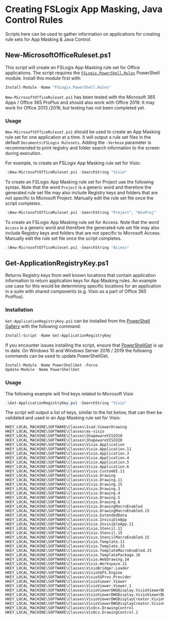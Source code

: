 # Creating FSLogix App Masking, Java Control Rules

Scripts here can be used to gather information on applications for creating rule sets for App Masking & Java Control.

## New-MicrosoftOfficeRuleset.ps1

This script will create an FSLogix App Masking rule set for Office applications. The script requires the [`FSLogix.PowerShell.Rules`](https://www.powershellgallery.com/packages/FSLogix.PowerShell.Rules/) PowerShell module. Install this module first with:

```powershell
Install-Module -Name "FSLogix.PowerShell.Rules" 
```

`New-MicrosoftOfficeRuleset.ps1` has been tested with the Microsoft 365 Apps / Office 365 ProPlus and should also work with Office 2019. It may work for Office 2013 /2016, but testing has not been completed yet.

### Usage

`New-MicrosoftOfficeRuleset.ps1` should be used to create an App Masking rule set for one application at a time. It will output a rule set files in the default `Documents\FSLogix Rulesets`. Adding the `-Verbose` parameter is recommended to print registry and folder search information to the screen during execution.

For example, to create an FSLogix App Masking rule set for Visio:

```powershell
.\New-MicrosoftOfficeRuleset.ps1 -SearchString "Visio"
```

To create an FSLogix App Masking rule set for Project use the following syntax. Note that the word `Project` is a generic word and therefore the generated rule set file may also include Registry keys and folders that are not specific to Microsoft Project. Manually edit the rule set file once the script completes.

```powershell
.\New-MicrosoftOfficeRuleset.ps1 -SearchString "Project", "WinProj"
```

To create an FSLogix App Masking rule set for Access. Note that the word `Access` is a generic word and therefore the generated rule set file may also include Registry keys and folders that are not specific to Microsoft Access. Manually edit the rule set file once the script completes.

```powershell
.\New-MicrosoftOfficeRuleset.ps1 -SearchString "Access"
```

## Get-ApplicationRegistryKey.ps1

Returns Registry keys from well known locations that contain application information to return application keys for App Masking rules. An example use case for this would be determining specific locations for an application in a suite with shared components (e.g. Visio as a part of Office 365 ProPlus).

### Installation

`Get-ApplicationRegistryKey.ps1` can be installed from the [PowerShell Gallery](https://www.powershellgallery.com/packages/Get-ApplicationRegistryKey/) with the following command:

```powershell
Install-Script -Name Get-ApplicationRegistryKey
```

If you encounter issues installing the script, ensure that [PowerShellGet](https://docs.microsoft.com/en-us/powershell/scripting/gallery/installing-psget) is up to date. On Windows 10 and Windows Server 2016 / 2019 the following commands can be used to update PowerShellGet.

```powershell
Install-Module -Name PowerShellGet -Force
Update-Module -Name PowerShellGet
```

### Usage

The following example will find keys related to Microsoft Visio

```powershell
.\Get-ApplicationRegistryKey.ps1 -SearchString "Visio"
```

The script will output a list of keys, similar to the list below, that can then be validated and used in an App Masking rule set for Visio:

```text
HKEY_LOCAL_MACHINE\SOFTWARE\Classes\Icad.ViewerDrawing
HKEY_LOCAL_MACHINE\SOFTWARE\Classes\ms-visio
HKEY_LOCAL_MACHINE\SOFTWARE\Classes\ShapewareVISIO10
HKEY_LOCAL_MACHINE\SOFTWARE\Classes\ShapewareVISIO20
HKEY_LOCAL_MACHINE\SOFTWARE\Classes\Visio.Application
HKEY_LOCAL_MACHINE\SOFTWARE\Classes\Visio.Application.11
HKEY_LOCAL_MACHINE\SOFTWARE\Classes\Visio.Application.3
HKEY_LOCAL_MACHINE\SOFTWARE\Classes\Visio.Application.4
HKEY_LOCAL_MACHINE\SOFTWARE\Classes\Visio.Application.5
HKEY_LOCAL_MACHINE\SOFTWARE\Classes\Visio.Application.6
HKEY_LOCAL_MACHINE\SOFTWARE\Classes\Visio.CustomUI.11
HKEY_LOCAL_MACHINE\SOFTWARE\Classes\Visio.Drawing
HKEY_LOCAL_MACHINE\SOFTWARE\Classes\Visio.Drawing.11
HKEY_LOCAL_MACHINE\SOFTWARE\Classes\Visio.Drawing.15
HKEY_LOCAL_MACHINE\SOFTWARE\Classes\Visio.Drawing.3
HKEY_LOCAL_MACHINE\SOFTWARE\Classes\Visio.Drawing.4
HKEY_LOCAL_MACHINE\SOFTWARE\Classes\Visio.Drawing.5
HKEY_LOCAL_MACHINE\SOFTWARE\Classes\Visio.Drawing.6
HKEY_LOCAL_MACHINE\SOFTWARE\Classes\Visio.DrawingMacroEnabled
HKEY_LOCAL_MACHINE\SOFTWARE\Classes\Visio.DrawingMacroEnabled.15
HKEY_LOCAL_MACHINE\SOFTWARE\Classes\Visio.ExtendedData
HKEY_LOCAL_MACHINE\SOFTWARE\Classes\Visio.InvisibleApp
HKEY_LOCAL_MACHINE\SOFTWARE\Classes\Visio.InvisibleApp.11
HKEY_LOCAL_MACHINE\SOFTWARE\Classes\Visio.Stencil.11
HKEY_LOCAL_MACHINE\SOFTWARE\Classes\Visio.Stencil.15
HKEY_LOCAL_MACHINE\SOFTWARE\Classes\Visio.StencilMacroEnabled.15
HKEY_LOCAL_MACHINE\SOFTWARE\Classes\Visio.Template.11
HKEY_LOCAL_MACHINE\SOFTWARE\Classes\Visio.Template.15
HKEY_LOCAL_MACHINE\SOFTWARE\Classes\Visio.TemplateMacroEnabled.15
HKEY_LOCAL_MACHINE\SOFTWARE\Classes\Visio.TemplatePackage.16
HKEY_LOCAL_MACHINE\SOFTWARE\Classes\Visio.WebDrawing.14
HKEY_LOCAL_MACHINE\SOFTWARE\Classes\Visio.Workspace.11
HKEY_LOCAL_MACHINE\SOFTWARE\Classes\VisioBridger.Loader
HKEY_LOCAL_MACHINE\SOFTWARE\Classes\VisioSGFS.Engine
HKEY_LOCAL_MACHINE\SOFTWARE\Classes\VisioSGProv.Provider
HKEY_LOCAL_MACHINE\SOFTWARE\Classes\VisioViewer.Viewer
HKEY_LOCAL_MACHINE\SOFTWARE\Classes\VisioViewer.Viewer.1
HKEY_LOCAL_MACHINE\SOFTWARE\Classes\VisioViewerDWGDisplay.VisioViewerDWGDisplay
HKEY_LOCAL_MACHINE\SOFTWARE\Classes\VisioViewerDWGDisplay.VisioViewerDWGDisplay.1
HKEY_LOCAL_MACHINE\SOFTWARE\Classes\VisioViewerDWGDisplayCreator.VisioViewerDWGDisplayCreator
HKEY_LOCAL_MACHINE\SOFTWARE\Classes\VisioViewerDWGDisplayCreator.VisioViewerDWGDisplayCreator.1
HKEY_LOCAL_MACHINE\SOFTWARE\Classes\VisOcx.DrawingControl
HKEY_LOCAL_MACHINE\SOFTWARE\Classes\VisOcx.DrawingControl.1
```

